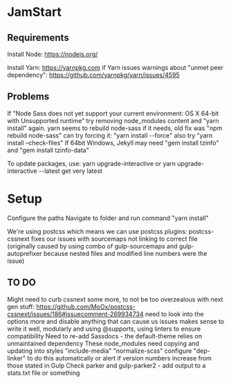 # JamStart

## Requirements
Install Node:
https://nodejs.org/

Install Yarn:
https://yarnpkg.com
  if Yarn issues warnings about "unmet peer dependency":
  https://github.com/yarnpkg/yarn/issues/4595

## Problems
If "Node Sass does not yet support your current environment: OS X 64-bit with Unsupported runtime"
 try removing node_modules content and "yarn install" again.
 yarn seems to rebuild node-sass if it needs, old fix was "npm rebuild node-sass"
 can try forcing it: "yarn install --force"
 also try "yarn install –check-files"
If 64bit Windows, Jekyll may need "gem install tzinfo" and "gem install tzinfo-data"

To update packages, use:
yarn upgrade-interactive
or
yarn upgrade-interactive --latest
get very latest

# Setup
Configure the paths
Navigate to folder and run command "yarn install"

We're using postcss which means we can use postcss plugins:
postcss-cssnext fixes our issues with sourcemaps not linking to correct file
(originally caused by using combo of gulp-sourcemaps and gulp-autoprefixer because
nested files and modified line numbers were the issue)

## TO DO
Might need to curb cssnext some more, to not be too overzealous with next gen stuff:
 https://github.com/MoOx/postcss-cssnext/issues/186#issuecomment-269934734
 need to look into the options more and disable anything that can cause us issues
 makes sense to write it well, modularly and using @supports, using linters to ensure compatibility
Need to re-add Sassdocs - the default-theme relies on unmaintained dependency
These node_modules need copying and updating into styles "include-media" "normalize-scss"
 configure "dep-linker" to do this automatically or alert if version numbers increase from those stated in Gulp
Check parker and gulp-parker2 - add output to a stats.txt file or something
